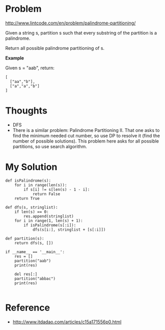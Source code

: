 # Problem

http://www.lintcode.com/en/problem/palindrome-partitioning/

Given a string s, partition s such that every substring of the partition is a palindrome.

Return all possible palindrome partitioning of s.

**Example**

Given s = "aab", return:

```
[
  ["aa","b"],
  ["a","a","b"]
]
```

# Thoughts

- DFS
- There is a similar problem: Palindrome Partitioning II. That one asks to find the minimum needed cut number, so use DP to resolve it (find the number of possible solutions). This problem here asks for all possible partitions, so use search algorithm.

# My Solution

```
def isPalindrome(s):
    for i in range(len(s)):
        if s[i] != s[len(s) - 1 - i]:
            return False
    return True

def dfs(s, stringlist):
    if len(s) == 0:
        res.append(stringlist)
    for i in range(1, len(s) + 1):
        if isPalindrome(s[:i]):
            dfs(s[i:], stringlist + [s[:i]])

def partition(s):
    return dfs(s, [])

if __name__ == '__main__':
    res = []
    partition("aab")
    print(res)

    del res[:]
    partition("abbac")
    print(res)
 
```

# Reference

- http://www.itdadao.com/articles/c15a171556p0.html